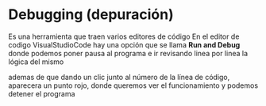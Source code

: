 # Debugging (depuración)

Es una herramienta que traen varios editores de código 
En el editor de codigo VisualStudioCode hay una opción que se llama **Run and Debug** donde podemos poner pausa al programa e ir revisando linea por linea la lógica del mismo

ademas de que dando un clic junto al número de la línea de código, aparecera un punto rojo, donde queremos ver el funcionamiento y podemos detener el programa 
